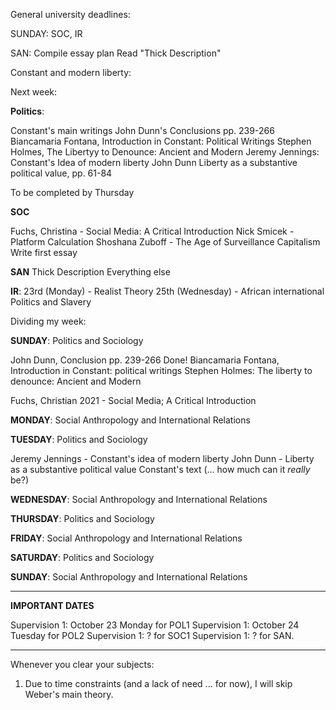 General university deadlines:

SUNDAY: SOC, IR

SAN: Compile essay plan
Read "Thick Description"

Constant and modern liberty:



Next week:

**Politics**:

Constant's main writings
John Dunn's Conclusions pp. 239-266
Biancamaria Fontana, Introduction in Constant: Political Writings
Stephen Holmes, The Libertyy to Denounce: Ancient and Modern
Jeremy Jennings: Constant's Idea of modern liberty
John Dunn Liberty as a substantive political value, pp. 61-84

To be completed by Thursday

**SOC**

Fuchs, Christina - Social Media: A Critical Introduction
Nick Smicek - Platform Calculation
Shoshana Zuboff - The Age of Surveillance Capitalism
Write first essay

**SAN**
Thick Description
Everything else

**IR**:
23rd (Monday) - Realist Theory
25th (Wednesday) - African international Politics and Slavery

Dividing my week:

**SUNDAY**: Politics and Sociology

John Dunn, Conclusion pp. 239-266 Done!
Biancamaria Fontana, Introduction in Constant: political writings
Stephen Holmes: The liberty to denounce: Ancient and Modern

Fuchs, Christian 2021 - Social Media; A Critical Introduction

**MONDAY**: Social Anthropology and International Relations


**TUESDAY**: Politics and Sociology

Jeremy Jennings - Constant's idea of modern liberty
John Dunn - Liberty as a substantive political value
Constant's text (... how much can it *really* be?)


**WEDNESDAY**: Social Anthropology and International Relations


**THURSDAY**: Politics and Sociology


**FRIDAY**: Social Anthropology and International Relations


**SATURDAY**: Politics and Sociology


**SUNDAY**: Social Anthropology and International Relations



---
**IMPORTANT DATES**

Supervision 1: October 23 Monday for POL1
Supervision 1: October 24 Tuesday for POL2
Supervision 1: ? for SOC1
Supervision 1: ? for SAN.





---
Whenever you clear your subjects:
1. Due to time constraints (and a lack of need ... for now), I will skip Weber's main theory.